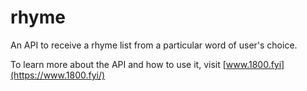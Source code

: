 # rhyme

An API to receive a rhyme list from a particular word of user's choice.

To learn more about the API and how to use it, visit [www.1800.fyi](https://www.1800.fyi/)
